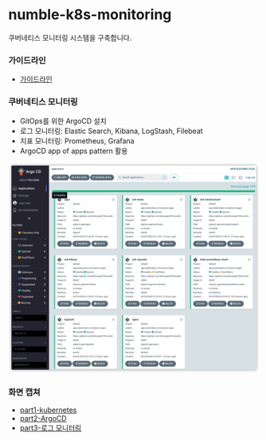 # numble-k8s-monitoring


쿠버네티스 모니터링 시스템을 구축합니다.

### 가이드라인
* [가이드라인](https://docs.google.com/presentation/d/1oIq8x9Zw1TmsniOBOnBwtmX0oV8eXvQGLnZjQPULapw/edit#slide=id.p)

### 쿠버네티스 모니터링
* GitOps를 위한 ArgoCD 설치
* 로그 모니터링: Elastic Search, Kibana, LogStash, Filebeat
* 지표 모니터링: Prometheus, Grafana
* ArgoCD app of apps pattern 활용

![넘블](images/numble.png)


### 화면 캡쳐
* [part1-kubernetes](https://github.com/jhhwang4195/numble-k8s-monitoring/tree/main/images/part1)
* [part2-ArgoCD](https://github.com/jhhwang4195/numble-k8s-monitoring/tree/main/images/part2)
* [part3-로그 모니터링](https://github.com/jhhwang4195/numble-k8s-monitoring/tree/main/images/part3)
